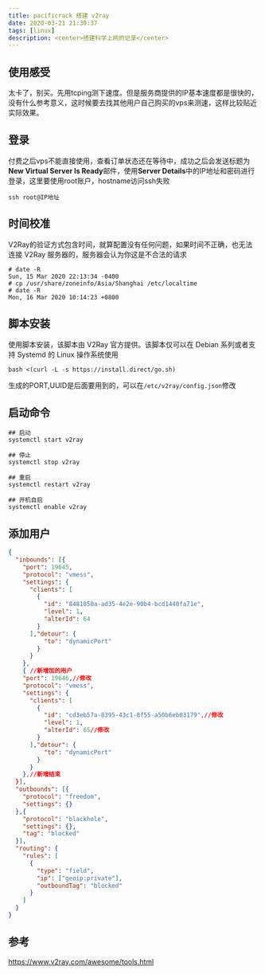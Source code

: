 ```yaml
---
title: pacificrack 搭建 v2ray
date: 2020-03-21 21:30:37
tags: [linux]
description: <center>搭建科学上网的记录</center>
---
```


## 使用感受

太卡了，别买。先用tcping测下速度。但是服务商提供的IP基本速度都是很快的，没有什么参考意义，这时候要去找其他用户自己购买的vps来测速，这样比较贴近实际效果。

## 登录

付费之后vps不能直接使用，查看订单状态还在等待中，成功之后会发送标题为**New Virtual Server Is Ready**邮件，使用**Server Details**中的IP地址和密码进行登录，这里要使用root账户，hostname访问ssh失败

```
ssh root@IP地址
```

## 时间校准

V2Ray的验证方式包含时间，就算配置没有任何问题，如果时间不正确，也无法连接 V2Ray 服务器的，服务器会认为你这是不合法的请求

```
# date -R
Sun, 15 Mar 2020 22:13:34 -0400
# cp /usr/share/zoneinfo/Asia/Shanghai /etc/localtime
# date -R
Mon, 16 Mar 2020 10:14:23 +0800
```

## 脚本安装

使用脚本安装，该脚本由 V2Ray 官方提供。该脚本仅可以在 Debian 系列或者支持 Systemd 的 Linux 操作系统使用

```
bash <(curl -L -s https://install.direct/go.sh)
```

生成的PORT,UUID是后面要用到的，可以在`/etc/v2ray/config.json`修改

## 启动命令

```
## 启动
systemctl start v2ray

## 停止
systemctl stop v2ray

## 重启
systemctl restart v2ray

## 开机自启
systemctl enable v2ray
```

## 添加用户

```json
{
  "inbounds": [{
    "port": 19645,
    "protocol": "vmess",
    "settings": {
      "clients": [
        {
          "id": "8481050a-ad35-4e2e-90b4-bcd1440fa71e",
          "level": 1,
          "alterId": 64
        }
      ],"detour": {
          "to": "dynamicPort"
        }
      }
    },
    { //新增加的用户
    "port": 19646,//修改
    "protocol": "vmess",
    "settings": {
      "clients": [
        {
          "id": "cd3eb57a-8395-43c1-8f55-a50b6eb03179",//修改
          "level": 1,
          "alterId": 65//修改
        }
      ],"detour": {
          "to": "dynamicPort"
        }
      }
    },//新增结束
  }],
  "outbounds": [{
    "protocol": "freedom",
    "settings": {}
  },{
    "protocol": "blackhole",
    "settings": {},
    "tag": "blocked"
  }],
  "routing": {
    "rules": [
      {
        "type": "field",
        "ip": ["geoip:private"],
        "outboundTag": "blocked"
      }
    ]
  }
}
```



## 参考

https://www.v2ray.com/awesome/tools.html